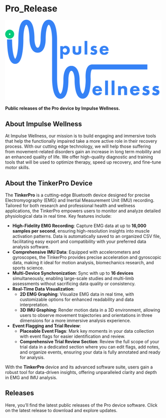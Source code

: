 # Pro_Release

![Impulse Wellness Logo](./ImpulseWellness-Logo.png)



**Public releases of the Pro device by Impulse Wellness.**

## About Impulse Wellness

At Impulse Wellness, our mission is to build engaging and immersive tools that help the functionally impaired take a more active role in their recovery process. With our cutting edge technology, we will help those suffering from movement-related disorders gain an increase in long term mobility and an enhanced quality of life. We offer high-quality diagnostic and training tools that will be used to optimize therapy, speed up recovery, and fine-tune motor skills.

## About the TinkerPro Device

The **TinkerPro** is a cutting-edge Bluetooth device designed for precise Electromyography (EMG) and Inertial Measurement Unit (IMU) recording. Tailored for both research and professional health and wellness applications, the TinkerPro empowers users to monitor and analyze detailed physiological data in real time. Key features include:

- **High-Fidelity EMG Recording**: Capture EMG data at up to **16,000 samples per second**, ensuring high-resolution insights into muscle activation patterns. Data is automatically saved to an organized CSV file, facilitating easy export and compatibility with your preferred data analysis software.
- **Comprehensive IMU Data**: Equipped with accelerometers and gyroscopes, the TinkerPro provides precise acceleration and gyroscopic data, making it ideal for motion analysis, biomechanics research, and sports science.
- **Multi-Device Synchronization**: Sync with up to **16 devices** simultaneously, enabling large-scale studies and multi-limb assessments without sacrificing data quality or consistency.
- **Real-Time Data Visualization**:
  - **2D EMG Graphing**: Visualize EMG data in real time, with customizable options for enhanced readability and data interpretation.
  - **3D IMU Graphing**: Render motion data in a 3D environment, allowing users to observe movement trajectories and orientations in three dimensions for a more immersive analysis experience.
- **Event Flagging and Trial Review**:
  - **Placeable Event Flags**: Mark key moments in your data collection with event flags for easier identification and review.
  - **Comprehensive Trial Review Section**: Review the full scope of your trial data in a dedicated section where you can edit flags, add notes, and organize events, ensuring your data is fully annotated and ready for analysis.

With the **TinkerPro** device and its advanced software suite, users gain a robust tool for data-driven insights, offering unparalleled clarity and depth in EMG and IMU analysis.

## Releases

Here, you’ll find the latest public releases of the Pro device software. Click on the latest release to download and explore updates.

